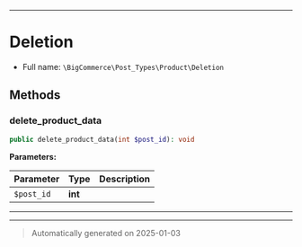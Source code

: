 ***

# Deletion





* Full name: `\BigCommerce\Post_Types\Product\Deletion`




## Methods


### delete_product_data



```php
public delete_product_data(int $post_id): void
```








**Parameters:**

| Parameter | Type | Description |
|-----------|------|-------------|
| `$post_id` | **int** |  |





***


***
> Automatically generated on 2025-01-03
